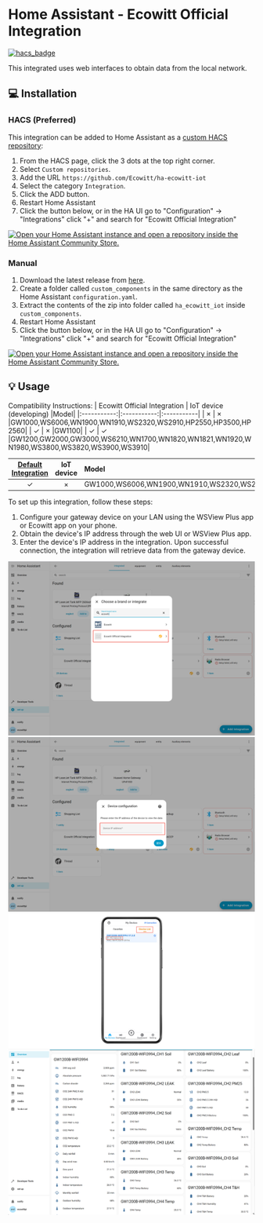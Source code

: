 # Home Assistant - Ecowitt Official Integration
 

[![hacs_badge](https://img.shields.io/badge/HACS-Custom-41BDF5.svg?style=for-the-badge)](https://github.com/hacs/integration)

 
This integrated uses web interfaces to obtain data from the local network.

## :computer: Installation

### HACS (Preferred)
This integration can be added to Home Assistant as a [custom HACS repository](https://hacs.xyz/docs/faq/custom_repositories):
1. From the HACS page, click the 3 dots at the top right corner.
1. Select `Custom repositories`.
1. Add the URL `https://github.com/Ecowitt/ha-ecowitt-iot`
1. Select the category `Integration`.
1. Click the ADD button.
1. Restart Home Assistant
1. Click the button below, or in the HA UI go to "Configuration" -> "Integrations" click "+" and search for "Ecowitt Official Integration"

[![Open your Home Assistant instance and open a repository inside the Home Assistant Community Store.](https://my.home-assistant.io/badges/hacs_repository.svg)](https://my.home-assistant.io/redirect/hacs_repository/?owner=Ecowitt&repository=ha-ecowitt-iot&category=integration)

### Manual
1. Download the latest release from [here](https://github.com/Ecowitt/ha-ecowitt-iot/releases).
1. Create a folder called `custom_components` in the same directory as the Home Assistant `configuration.yaml`.
1. Extract the contents of the zip into folder called `ha_ecowitt_iot` inside `custom_components`.
1. Restart Home Assistant
1. Click the button below, or in the HA UI go to "Configuration" -> "Integrations" click "+" and search for "Ecowitt Official Integration"

[![Open your Home Assistant instance and open a repository inside the Home Assistant Community Store.](https://my.home-assistant.io/badges/hacs_repository.svg)](https://my.home-assistant.io/redirect/hacs_repository/?owner=Ecowitt&repository=ha-ecowitt-iot&category=integration)

## :bulb: Usage
Compatibility Instructions:
| Ecowitt Official Integration        |  IoT device (developing)    |Model|
|:-----------:|:-----------:|:-----------|
| ×      | ×      |GW1000,WS6006,WN1900,WN1910,WS2320,WS2910,HP2550,HP3500,HP2560|
| ✓      | ×      |GW1100|
| ✓  | ✓  |GW1200,GW2000,GW3000,WS6210,WN1700,WN1820,WN1821,WN1920,WN1980,WS3800,WS3820,WS3900,WS3910|

| [Default Integration](https://www.home-assistant.io/integrations/ecowitt/)        |  IoT device    |Model|
|:-----------:|:-----------:|:-----------|
| ✓      | ×      |GW1000,WS6006,WN1900,WN1910,WS2320,WS2910,HP2550,HP3500,HP2560,GW1100,GW1200,GW2000,GW3000,WS6210,WN1700,WN1820,WN1821,WN1920,WN1980,WS3800,WS3820,WS3900,WS3910|


To set up this integration, follow these steps:
1. Configure your gateway device on your LAN using the WSView Plus app or Ecowitt app on your phone.
2. Obtain the device's IP address through the web UI or WSView Plus app.
3. Enter the device's IP address in the integration. Upon successful connection, the integration will retrieve data from the gateway device.



![Step 1](./img/TF1.jpg)
![Step 2](./img/TF2.jpg)
![Step 3](./img/TF3-3.jpg)
![Step 4](./img/TF4.jpg)
